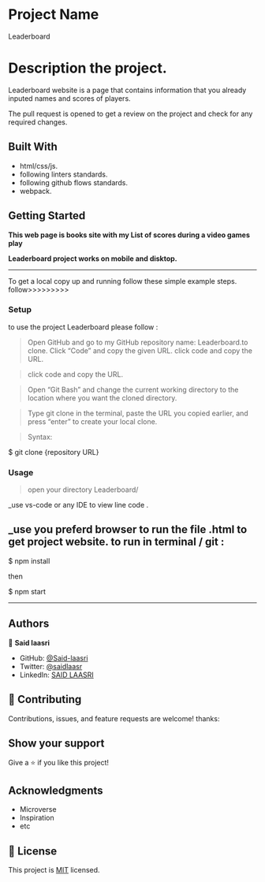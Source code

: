 # Project Name
Leaderboard

# Description the project.

Leaderboard website is a page that contains information that you already  inputed names and scores of players.


The pull request is opened to get a review on the project and check for any required changes.

## Built With

- html/css/js.
- following linters standards.
- following github flows standards.
- webpack.


## Getting Started

**This web page is books site with my List of scores during a video games play**

**Leaderboard project  works on mobile and disktop.**
****************************************************
To get a local copy up and running follow these simple example steps.
follow>>>>>>>>>


### Setup

to use the project Leaderboard please follow :
 >Open GitHub and go to my GitHub repository name: Leaderboard.to clone.
 >Click “Code” and copy the given URL.
 >click code and copy the URL.

 >click code and copy the URL.

 >Open “Git Bash” and change the current working directory to the location where you want the cloned directory.

 >Type git clone in the terminal, paste the URL you copied earlier, and press “enter” to create your local clone.

 >Syntax:

  $ git clone {repository URL}

### Usage

>open your directory Leaderboard/

_use vs-code or any IDE  to view line code .

_use you preferd browser to run the file .html to get project website.
to run in terminal / git  :
-----------------
 $ npm install 

 then

 $ npm start
 _____________

## Authors

👤 **Said laasri**

- GitHub: [@Said-laasri](https://github.com/Said-laasri)
- Twitter: [@saidlaasr](https://twitter.com/saidlaasr)
- LinkedIn: [SAID LAASRI](https://www.linkedin.com/in/said-laasri-8a4367172/)


## 🤝 Contributing

Contributions, issues, and feature requests are welcome!
thanks:


## Show your support

Give a ⭐️ if you like this project!

## Acknowledgments

- Microverse
- Inspiration
- etc

## 📝 License

This project is [MIT](./MIT.md) licensed.